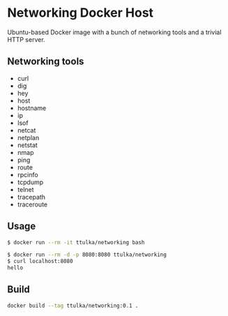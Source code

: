 # Networking Docker Host

Ubuntu-based Docker image with a bunch of networking tools and a trivial HTTP server.

## Networking tools

- curl
- dig
- hey 
- host
- hostname
- ip
- lsof
- netcat
- netplan
- netstat
- nmap
- ping
- route
- rpcinfo
- tcpdump 
- telnet
- tracepath
- traceroute

## Usage

```sh
$ docker run --rm -it ttulka/networking bash
```


```sh
$ docker run --rm -d -p 8080:8080 ttulka/networking
$ curl localhost:8080
hello
```

## Build 

```sh
docker build --tag ttulka/networking:0.1 .
```
